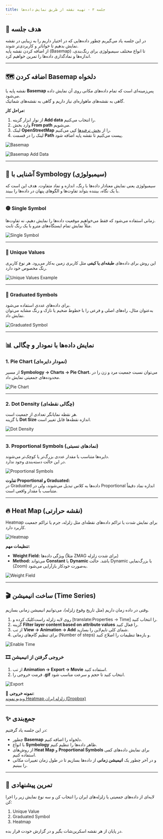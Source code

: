 ```yaml
---
title: جلسه ۳ - تهیه نقشه از طریق نمایش داده‌ها
---
```


## 🎯 هدف جلسه

در این جلسه یاد می‌گیریم چطور داده‌هایی که در اختیار داریم را به زیبایی در نقشه نمایش بدهیم تا خواناتر و کاربردی‌تر شوند.  
از اضافه کردن نقشه پایه (Basemap) تا انواع مختلف سیمبولوژی برای رنگ‌بندی، اندازه‌ها و نمادگذاری داده‌ها را تمرین خواهیم کرد.

---

## 🗺️ اضافه کردن Basemap دلخواه

نقشه پایه یا **Basemap** پس‌زمینه‌ای است که تمام داده‌های مکانی روی آن نمایش داده می‌شود.  
گاهی به نقشه‌های ماهواره‌ای نیاز داریم و گاهی به نقشه‌های شماتیک.

**مراحل کار:**
1. از نوار ابزار گزینه **Add data** را انتخاب می‌کنیم.  
2. وارد بخش **From path** می‌شویم.  
3. لینک **OpenStreetMap** را از [بخش ترفندها](https://gishacks.ir/hacks/basemaps/) کپی می‌کنیم.  
4. لینک را در قسمت **Path** پیست می‌کنیم تا نقشه پایه اضافه شود.

![Basemap](https://github.com/user-attachments/assets/3d627871-79bd-430d-8b4d-81fc254a8ac6)

![Basemap Add Data](https://github.com/user-attachments/assets/bdda6dc0-53ce-4a61-b845-ec128f98b13f)

---

## 🎨 آشنایی با Symbology (سیمبولوژی)

سیمبولوژی یعنی نمایش معنادار داده‌ها با رنگ، اندازه و نماد متفاوت. هدف این است که با یک نگاه، بیننده بتواند تفاوت‌ها و الگوهای پنهان در داده‌ها را ببیند.

---

### 🟡 Single Symbol  
زمانی استفاده می‌شود که فقط می‌خواهیم موقعیت داده‌ها را نمایش دهیم، نه تفاوت‌ها.  
مثلاً نمایش تمام ایستگاه‌های مترو با یک رنگ ثابت.

![Single Symbol](https://www.dropbox.com/scl/fi/wdfo9ro98rsr1t39jpjky/Screenshot-2025-10-06-235505.png?rlkey=4abvsjrdwe5mx2dktswgdyp1a&st=sficgngl&dl=1)

---

### 🌈 Unique Values  
این روش برای داده‌های **طبقه‌ای یا کیفی** مثل کاربری زمین به‌کار می‌رود. هر نوع کاربری رنگ مخصوص خود دارد.  

![Unique Values Example](https://www.dropbox.com/scl/fi/9xxk3ti58jq0botx3afe0/Screenshot-2025-10-06-232430.png?rlkey=uc69vpca7436aiuw6nibwvmjq&st=bourxqt3&dl=1)

---

### 🔺 Graduated Symbols  
برای داده‌های عددی استفاده می‌شود.  
به‌عنوان مثال، راه‌های اصلی و فرعی را با خطوط ضخیم یا نازک و رنگ مشابه می‌توان نمایش داد.

![Graduated Symbol](https://www.dropbox.com/scl/fi/mpiv979aab53skvpioji8/Screenshot-2025-10-07-000704.png?rlkey=6zen9vqsn7uzzzvy4qkankm18&st=mxdoo4ol&dl=1)

---

## 📊 نمایش داده‌ها با نمودار و چگالی

### 1. Pie Chart (نمودار دایره‌ای)
از مسیر **Symbology → Charts → Pie Chart**، می‌توان نسبت جمعیت مرد و زن را در محدوده‌های جمعیتی نمایش داد.

![Pie Chart](https://github.com/user-attachments/assets/e5c39d9a-f9b8-4c26-9187-2252d3185538)

---

### 2. Dot Density (چگالی نقطه‌ای)
هر نقطه نمایانگر تعدادی از جمعیت است.  
با گزینه **Dot Size** اندازه نقطه‌ها قابل تغییر است.

![Dot Density](https://github.com/user-attachments/assets/35aff595-151e-458a-a341-447c6cfa600a)

---

### 3. Proportional Symbols (نمادهای نسبتی)
دایره‌ها متناسب با مقدار عددی بزرگ‌تر یا کوچک‌تر می‌شوند.  
در این حالت دسته‌بندی وجود ندارد.

![Proportional Symbols](https://github.com/user-attachments/assets/98759789-2619-4736-ab96-c72e41cdf171)

**تفاوت Proportional و Graduated:**  
در Graduated داده‌ها به کلاس تبدیل می‌شوند، ولی در Proportional اندازه نماد دقیقاً متناسب با مقدار واقعی است.

---

## 🔥 Heat Map (نقشه حرارتی)

Heatmap برای نمایش شدت یا تراکم داده‌های نقطه‌ای مثل زلزله، جرم یا تراکم جمعیت کاربرد دارد.

![Heatmap](https://github.com/user-attachments/assets/1c1f3d08-4bf3-4d7a-aedc-ea5591465948)

**تنظیمات مهم:**
- **Weight Field:** ویژگی داده‌ها (مثلاً ZMAG برای شدت زلزله)
- **Method:** می‌تواند **Constant** یا **Dynamic** باشد. حالت Dynamic با بزرگ‌نمایی (Zoom) به‌صورت خودکار بازآرایی می‌شود.

![Weight Field](https://github.com/user-attachments/assets/dadda9e3-85e6-4b44-85d6-9973bd7ba43b)

---

## 🎬 ساخت انیمیشن (Time Series)

وقتی در داده زمان داریم (مثل تاریخ وقوع زلزله)، می‌توانیم انیمیشن زمانی بسازیم.

1. روی لایه زلزله راست‌کلیک کرده و [translate:Properties → Time] را انتخاب کنید.  
2. گزینه **Filter layer content based on attribute values** را فعال کنید.  
3. از تب **View → Animation → Add** شمای کلی تایم‌لاین را بسازید.  
4. برای تنظیم گام‌های زمانی (Number of steps) و بازه‌ها تنظیمات را اصلاح کنید.  

![Enable Time](https://github.com/user-attachments/assets/B6b4qZfZ/Screenshot-361.png)

### 🎞️ خروجی گرفتن از انیمیشن
1. از تب **Animation → Export → Movie** استفاده کنید.  
2. فرمت خروجی را **.gif** انتخاب کنید تا حجم و سرعت مناسب شود.

![Export](https://github.com/user-attachments/assets/TwbGy71F/Screenshot-362.png)

📍 **نمونه خروجی:**  
[ویدیو نمونه Heatmap زلزله ایران (Dropbox)](https://www.dropbox.com/scl/fi/f5dugs300q7rax5fbfbmo/Map1.mp4?rlkey=4ctv5j2k27r2dlwbj8ovi2jnx&st=1g0mltrd&dl=1)

---

## ✨ جمع‌بندی

در این جلسه یاد گرفتیم:
- چطور **Basemap** دلخواه را اضافه کنیم.  
- با انواع **Symbology** ظاهر داده‌ها را تنظیم کنیم.  
- از روش‌های **Heat Map** و **Proportional Symbols** برای نمایش داده‌های کمی استفاده کنیم.  
- و در آخر چطور یک **انیمیشن زمانی** از داده‌ها بسازیم تا در طول زمان تغییرات مکانی را ببینیم.

---

## 🔗 تمرین پیشنهادی

لایه‌ای از داده‌های جمعیتی یا زلزله‌های ایران را انتخاب کن و سه نوع نمایش زیر را اجرا کن:
1. Unique Value  
2. Graduated Symbol  
3. Heatmap  

در پایان از هر نقشه اسکرین‌شات بگیر و در گزارش خودت قرار بده.
